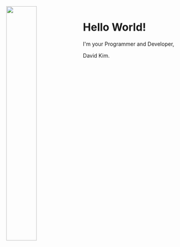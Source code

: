 <img src="https://user-images.githubusercontent.com/36246244/104093022-1fc86e80-52cb-11eb-92ef-6a2cb91ebe26.jpg" width="40%" align="left">

<h1> Hello World! </h1>

I'm your Programmer and Developer,

David Kim.


